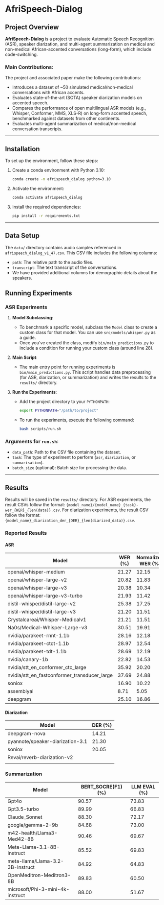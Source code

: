 # AfriSpeech-Dialog

## Project Overview

**AfriSpeech-Dialog** is a project to evaluate Automatic Speech Recognition (ASR), speaker diarization, and multi-agent summarization on medical and non-medical African-accented conversations (long-form), which include code-switching.

### Main Contributions:
The project and associated paper make the following contributions:
- Introduces a dataset of ~50 simulated medical/non-medical conversations with African accents.
- Evaluates state-of-the-art (SOTA) speaker diarization models on accented speech.
- Compares the performance of open multilingual ASR models (e.g., Whisper, Conformer, MMS, XLS-R) on long-form accented speech, benchmarked against datasets from other continents.
- Evaluates multi-agent summarization of medical/non-medical conversation transcripts.

---

## Installation

To set up the environment, follow these steps:

1. Create a conda environment with Python 3.10:
    ```bash
    conda create -n afrispeech_dialog python=3.10
    ```

2. Activate the environment:
    ```bash
    conda activate afrispeech_dialog
    ```

3. Install the required dependencies:
    ```bash
    pip install -r requirements.txt
    ```

---

## Data Setup

The `data/` directory contains audio samples referenced in `afrispeech_dialog_v1_47.csv`. This CSV file includes the following columns:
- `path`: The relative path to the audio files.
- `transcript`: The text transcript of the conversations.
- We have provided additional columns for demographic details about the speakers.


## Running Experiments

### ASR Experiments

1. **Model Subclassing**:
    - To benchmark a specific model, subclass the `Model` class to create a custom class for that model. You can use `src/models/whisper.py` as a guide.
    - Once you've created the class, modify `bin/main_predictions.py` to include a condition for running your custom class (around line 28).

2. **Main Script**:
    - The main entry point for running experiments is `bin/main_predictions.py`. This script handles data preprocessing (for ASR, diarization, or summarization) and writes the results to the `results/` directory.

3. **Run the Experiments**:
    - Add the project directory to your `PYTHONPATH`:
      ```bash
      export PYTHONPATH="/path/to/project"
      ```
    - To run the experiments, execute the following command:
      ```bash
      bash scripts/run.sh
      ```

### Arguments for `run.sh`:
- `data_path`: Path to the CSV file containing the dataset.
- `task`: The type of experiment to perform (`asr`, `diarization`, or `summarisation`).
- `batch_size` (optional): Batch size for processing the data.

---

## Results

Results will be saved in the `results/` directory. For ASR experiments, the result CSVs follow the format: `{model_name}/{model_name}_{task}-wer_{WER}_{len(data)}.csv`. For diarization experiments, the result CSV follow the format: `{model_name}_diarization_der_{DER}_{len(diarized_data)}.csv`.

### Reported Results
#### ASR

| Model                                      | WER (%) | Normalized WER (%) |
|--------------------------------------------|---------|--------------------|
| openai/whisper-medium                      | 21.27   | 12.15              |
| openai/whisper-large-v2                    | 20.82   | 11.83              |
| openai/whisper-large-v3                    | 20.38   | 10.34              |
| openai/whisper-large-v3-turbo              | 21.93   | 11.42              |
| distil-whisper/distil-large-v2             | 25.38   | 17.25              |
| distil-whisper/distil-large-v3             | 21.20   | 11.51              |
| Crystalcareai/Whisper-Medicalv1            | 21.21   | 11.51              |
| Na0s/Medical-Whisper-Large-v3              | 30.51   | 19.91              |
| nvidia/parakeet-rnnt-1.1b                  | 28.16   | 12.18              |
| nvidia/parakeet-ctct-1.1b                  | 28.97   | 12.54              |
| nvidia/parakeet-tdt-1.1b                   | 28.69   | 12.19              |
| nvidia/canary-1b                           | 22.82   | 14.53              |
| nvidia/stt_en_conformer_ctc_large          | 35.92   | 20.20              |
| nvidia/stt_en_fastconformer_transducer_large | 37.69   | 24.88              |
| soniox                                     | 16.90   | 10.22              |
| assemblyai                                 | 8.71    | 5.05               |
| deepgram                                   | 25.10   | 16.86              |
#### Diarization
| Model                                      | DER (%) | 
|--------------------------------------------|---------|
| deepgram-nova                              | 14.21  |
| pyannote/speaker-diarization-3.1           | 21.30  |
| soniox                                     | 20.05  |
| Revai/reverb-diarization-v2                |   |
|                                            |   | 


### Summarization
| Model                                      | BERT_SOCRE(F1) (%) | LLM EVAL (%)|
|--------------------------------------------|---------|-----------|
| Gpt4o                            |90.57  |73.83|
| Gpt3.5-turbo                      | 89.99  |66.83|
| Claude_Sonnet    |88.30|  72.17|
| google/gemma-2-9b |84.68 | 73.00 |
| m42-health/Llama3-Med42-8B    |90.46|  69.67|
| Meta-Llama-3.1-8B-Instruct    |85.52| 69.83|
| meta-llama/Llama-3.2-3B-Instruct |84.92|64.83|
| OpenMeditron-Meditron3-8B     | 89.83|60.50|
| microsoft/Phi-3-mini-4k-instruct    |88.00|51.67|

                                       

